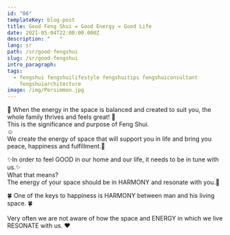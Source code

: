 ```yaml
---
id: "06"
templateKey: blog-post
title: Good Feng Shui = Good Energy = Good Life
date: 2021-05-04T22:00:00.000Z
description: "   "
lang: sr
path: /sr/good-fengshui
slug: /sr/good-fengshui
intro_paragraph: 
tags:
  - fengshui fengshuilifestyle fengshuitips fengshuiconsultant
    fengshuiarchitecture
image: /img/Persimmon.jpg
---
```

💛 When the energy in the space is balanced and created to suit you, the whole family thrives and feels great! 💛\
This is the significance and purpose of Feng Shui.\
☺️\
We create the energy of space that will support you in life and bring you peace, happiness and fulfillment.🙌

✨In order to feel GOOD in our home and our life, it needs to be in tune with us.✨\
What that means?\
The energy of your space should be in HARMONY and resonate with you.🤗

🍀 One of the keys to happiness is HARMONY between man and his living space. 🍀\
\
Very often we are not aware of how the space and ENERGY in which we live RESONATE with us. ❤️